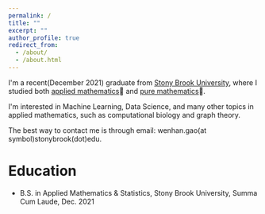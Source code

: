```yaml
---
permalink: /
title: ""
excerpt: ""
author_profile: true
redirect_from: 
  - /about/
  - /about.html
---
```

I'm a recent(December 2021) graduate from [Stony Brook University](https://www.stonybrook.edu/), where I studied both [applied mathematics](https://www.stonybrook.edu/commcms/ams/)📙 and [pure mathematics](http://www.math.stonybrook.edu/)📕.

I'm interested in Machine Learning, Data Science, and many other topics in applied mathematics, such as computational biology and graph theory.

The best way to contact me is through email: wenhan.gao(at symbol)stonybrook(dot)edu.

Education
======
* B.S. in Applied Mathematics & Statistics, Stony Brook University, Summa Cum Laude, Dec. 2021



